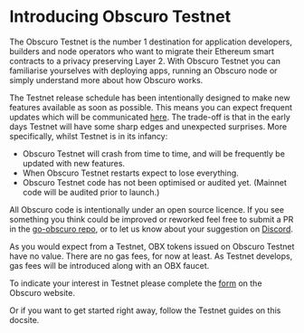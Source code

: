 # Introducing Obscuro Testnet
The Obscuro Testnet is the number 1 destination for application developers, builders and node operators who want to migrate their Ethereum smart contracts to a privacy preserving Layer 2. With Obscuro Testnet you can familiarise yourselves with deploying apps, running an Obscuro node or simply understand more about how Obscuro works.

The Testnet release schedule has been intentionally designed to make new features available as soon as possible. This means you can expect frequent updates which will be communicated [here](https://docs.obscu.ro/testnet/changelog.html). The trade-off is that in the early days Testnet will have some sharp edges and unexpected surprises. More specifically, whilst Testnet is in its infancy:
* Obscuro Testnet will crash from time to time, and will be frequently be updated with new features.
* When Obscuro Testnet restarts expect to lose everything.
* Obscuro Testnet code has not been optimised or audited yet. (Mainnet code will be audited prior to launch.)

All Obscuro code is intentionally under an open source licence. If you see something you think could be improved or reworked feel free to submit a PR in the [go-obscuro repo](https://github.com/obscuronet/go-obscuro), or to let us know about your suggestion on [Discord](https://discord.com/channels/916052669955727371/945360340613484684). 

As you would expect from a Testnet, OBX tokens issued on Obscuro Testnet have no value. There are no gas fees, for now at least. As Testnet develops, gas fees will be introduced along with an OBX faucet.

To indicate your interest in Testnet please complete the [form](https://obscu.ro/testnet) on the Obscuro website.

Or if you want to get started right away, follow the Testnet guides on this docsite.
